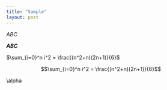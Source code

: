 ```yaml
---
title: "Sample"
layout: post
---
```



*ABC*

***ABC***

$\sum_{i=0}^n i^2 = \frac{(n^2+n)(2n+1)}{6}$



$$\sum_{i=0}^n i^2 = \frac{(n^2+n)(2n+1)}{6}$$


\alpha
